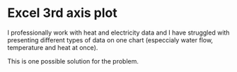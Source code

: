 # Excel 3rd axis plot
I professionally work with heat and electricity data and I have struggled with presenting different types of data on one chart (especcialy water flow, temperature and heat at once). 

This is one possible solution for the problem.
